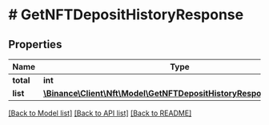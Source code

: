 # # GetNFTDepositHistoryResponse

## Properties

Name | Type | Description | Notes
------------ | ------------- | ------------- | -------------
**total** | **int** |  | [optional]
**list** | [**\Binance\Client\Nft\Model\GetNFTDepositHistoryResponseListInner[]**](GetNFTDepositHistoryResponseListInner.md) |  | [optional]

[[Back to Model list]](../../README.md#models) [[Back to API list]](../../README.md#endpoints) [[Back to README]](../../README.md)
